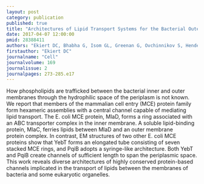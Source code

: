 ```yaml
---
layout: post
category: publication
published: true
title: "Architectures of Lipid Transport Systems for the Bacterial Outer Membrane."
date: 2017-04-07 12:00:00
pmid: 28388411
authors: "Ekiert DC, Bhabha G, Isom GL, Greenan G, Ovchinnikov S, Henderson IR, Cox JS, Vale RD"
firstauthor: "Ekiert DC"
journalname: "Cell"
journalvolume: 169
journalissue: 2
journalpages: 273-285.e17
---
```


How phospholipids are trafficked between the bacterial inner and outer membranes through the hydrophilic space of the periplasm is not known. We report that members of the mammalian cell entry (MCE) protein family form hexameric assemblies with a central channel capable of mediating lipid transport. The E. coli MCE protein, MlaD, forms a ring associated with an ABC transporter complex in the inner membrane. A soluble lipid-binding protein, MlaC, ferries lipids between MlaD and an outer membrane protein complex. In contrast, EM structures of two other E. coli MCE proteins show that YebT forms an elongated tube consisting of seven stacked MCE rings, and PqiB adopts a syringe-like architecture. Both YebT and PqiB create channels of sufficient length to span the periplasmic space. This work reveals diverse architectures of highly conserved protein-based channels implicated in the transport of lipids between the membranes of bacteria and some eukaryotic organelles.

